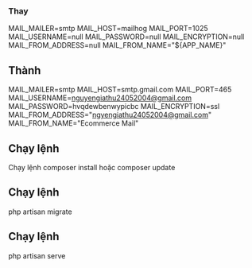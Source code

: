 



### Thay 
MAIL_MAILER=smtp
MAIL_HOST=mailhog
MAIL_PORT=1025
MAIL_USERNAME=null
MAIL_PASSWORD=null
MAIL_ENCRYPTION=null
MAIL_FROM_ADDRESS=null
MAIL_FROM_NAME="${APP_NAME}"
## Thành
MAIL_MAILER=smtp
MAIL_HOST=smtp.gmail.com
MAIL_PORT=465
MAIL_USERNAME=nguyengiathu24052004@gmail.com
MAIL_PASSWORD=hvqdewbenwypicbc
MAIL_ENCRYPTION=ssl
MAIL_FROM_ADDRESS="ngyengiathu24052004@gmail.com"
MAIL_FROM_NAME="Ecommerce Mail"

## Chạy lệnh 
Chạy lệnh composer install hoặc composer update

## Chạy lệnh 
php artisan migrate 
## Chạy lệnh 
php artisan serve 